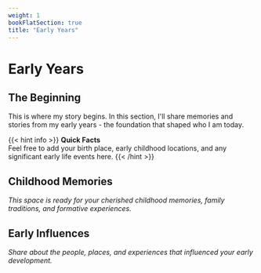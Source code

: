 ```yaml
---
weight: 1
bookFlatSection: true
title: "Early Years"
---
```


# Early Years

## The Beginning

This is where my story begins. In this section, I'll share memories and stories from my early years - the foundation that shaped who I am today.

{{< hint info >}}
**Quick Facts**  
Feel free to add your birth place, early childhood locations, and any significant early life events here.
{{< /hint >}}

## Childhood Memories

_This space is ready for your cherished childhood memories, family traditions, and formative experiences._

## Early Influences

_Share about the people, places, and experiences that influenced your early development._ 